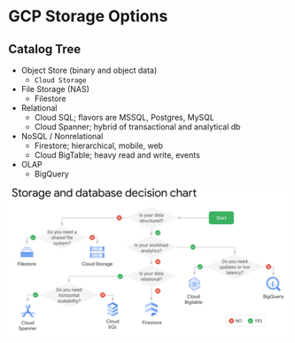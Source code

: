 # GCP Storage Options

## Catalog Tree

* Object Store (binary and object data)
  * `Cloud Storage`
* File Storage (NAS)
  * Filestore
* Relational
  * Cloud SQL; flavors are MSSQL, Postgres, MySQL
  * Cloud Spanner; hybrid of transactional and analytical db
* NoSQL / Nonrelational
  * Firestore; hierarchical, mobile, web
  * Cloud BigTable; heavy read and write, events
* OLAP
  * BigQuery

![Decision Tree](./gcp-storage-decision-tree.png)
